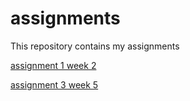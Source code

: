 # assignments
This repository contains my assignments 

[assignment 1 week 2](https://github.com/janpaulwillems/assignments/blob/master/Assignment_week_2done%2B.md)

[assignment 3 week 5](https://github.com/janpaulwillems/assignments/blob/master/Assignment_week_5%20laatste%20versie.ipynb)
